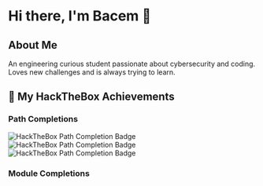 <!--
**BACEMFF11/BACEMFF11** is a ✨ _special_ ✨ repository because its `README.md` (this file) appears on your GitHub profile.

Here are some ideas to get you started:

- 🔭 I’m currently working on ...
- 🌱 I’m currently learning ...
- 👯 I’m looking to collaborate on ...
- 🤔 I’m looking for help with ...
- 💬 Ask me about ...
- 📫 How to reach me: ...
- 😄 Pronouns: ...
- ⚡ Fun fact: ...
-->
# Hi there, I'm Bacem 👋

## About Me
An engineering curious student passionate about cybersecurity and coding. Loves new challenges and is always trying to learn.

## 🔐 My HackTheBox Achievements

### Path Completions
![HackTheBox Path Completion Badge](https://academy.hackthebox.com/achievement/badge/32e25951-f1f6-11ef-864f-bea50ffe6cb4) 
![HackTheBox Path Completion Badge](https://academy.hackthebox.com/achievement/badge/8637ca88-3fc6-11f0-bcfd-bea50ffe6cb4)
![HackTheBox Path Completion Badge](https://academy.hackthebox.com/achievement/badge/cf488e0d-8388-11f0-9254-bea50ffe6cb4)
### Module Completions
<!-- ![Module Badge](your-module-badge-url) -->
